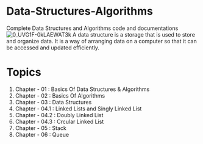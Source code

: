 # Data-Structures-Algorithms
Complete Data Structures and Algorithms code and documentations
![0_UVG1F-0kLAEWAT3k](https://user-images.githubusercontent.com/92685144/206256094-aa25ad20-b1c4-43f4-9271-8f3ea5db6cfd.png)
A data structure is a storage that is used to store and organize data. It is a way of arranging data on a computer so that it can be accessed and updated efficiently.

# Topics
1. Chapter - 01   : Basics Of Data Structures & Algorithms
2. Chapter - 02   : Basics Of Algorithms
3. Chapter - 03   : Data Structures
4. Chapter - 04.1 : Linked Lists and Singly Linked List
5. Chapter - 04.2 : Doubly Linked List
6. Chapter - 04.3 : Crcular Linked List
7. Chapter - 05   : Stack
8. Chapter - 06   : Queue

